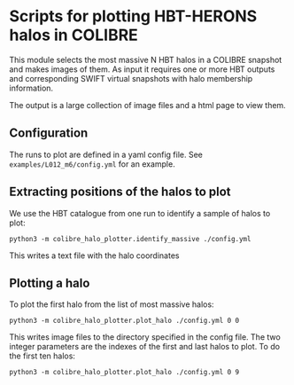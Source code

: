 # Scripts for plotting HBT-HERONS halos in COLIBRE

This module selects the most massive N HBT halos in a COLIBRE snapshot and
makes images of them. As input it requires one or more HBT outputs and
corresponding SWIFT virtual snapshots with halo membership information.

The output is a large collection of image files and a html page to view them.

## Configuration

The runs to plot are defined in a yaml config file. See
`examples/L012_m6/config.yml` for an example.

## Extracting positions of the halos to plot

We use the HBT catalogue from one run to identify a sample of halos to plot:
```
python3 -m colibre_halo_plotter.identify_massive ./config.yml
```
This writes a text file with the halo coordinates

## Plotting a halo

To plot the first halo from the list of most massive halos:
```
python3 -m colibre_halo_plotter.plot_halo ./config.yml 0 0
```
This writes image files to the directory specified in the config file. The
two integer parameters are the indexes of the first and last halos to plot.
To do the first ten halos:
```
python3 -m colibre_halo_plotter.plot_halo ./config.yml 0 9
```
